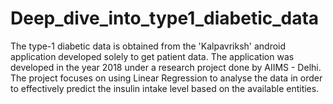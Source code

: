 # Deep_dive_into_type1_diabetic_data
The type-1 diabetic data is obtained from the 'Kalpavriksh' android application developed solely to get patient data. The application was developed in the year 2018 under a research project done by AIIMS - Delhi. The project focuses on using Linear Regression to analyse the data in order to effectively predict the insulin intake level based on the available entities.

